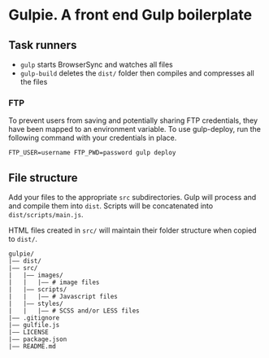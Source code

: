 # Gulpie. A front end Gulp boilerplate

## Task runners

* `gulp` starts BrowserSync and watches all files
* `gulp-build` deletes the `dist/` folder then compiles and compresses all the files

### FTP

To prevent users from saving and potentially sharing FTP credentials, they have been mapped to an environment variable. To use gulp-deploy, run the following command with your credentials in place.

`FTP_USER=username FTP_PWD=password gulp deploy`

## File structure

Add your files to the appropriate `src` subdirectories. Gulp will process and and compile them into `dist`. Scripts will be concatenated into `dist/scripts/main.js`.

HTML files created in `src/` will maintain their folder structure when copied to `dist/`.

```
gulpie/
|—— dist/
|—— src/
|   |—— images/
|   |   |—— # image files
|   |—— scripts/
|   |   |—— # Javascript files
|   |—— styles/
|   |   |—— # SCSS and/or LESS files
|—— .gitignore
|—— gulfile.js
|—— LICENSE
|—— package.json
|—— README.md
```